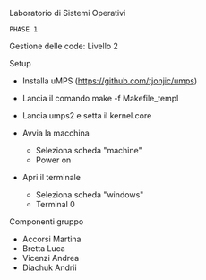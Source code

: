 Laboratorio di Sistemi Operativi 

	PHASE 1

Gestione delle code: Livello 2

Setup 


- Installa uMPS (https://github.com/tjonjic/umps)

- Lancia il comando make -f Makefile_templ

- Lancia umps2 e setta il kernel.core

- Avvia la macchina
	- Seleziona scheda "machine"
	- Power on 

- Apri il terminale 
	- Seleziona scheda "windows"
	- Terminal 0


Componenti gruppo
- Accorsi Martina 
- Bretta Luca
- Vicenzi Andrea
- Diachuk Andrii

